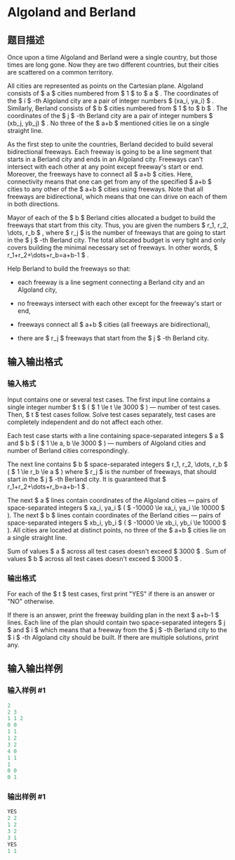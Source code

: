 # Algoland and Berland

## 题目描述

Once upon a time Algoland and Berland were a single country, but those times are long gone. Now they are two different countries, but their cities are scattered on a common territory.

All cities are represented as points on the Cartesian plane. Algoland consists of $ a $ cities numbered from $ 1 $ to $ a $ . The coordinates of the $ i $ -th Algoland city are a pair of integer numbers $ (xa_i, ya_i) $ . Similarly, Berland consists of $ b $ cities numbered from $ 1 $ to $ b $ . The coordinates of the $ j $ -th Berland city are a pair of integer numbers $ (xb_j, yb_j) $ . No three of the $ a+b $ mentioned cities lie on a single straight line.

As the first step to unite the countries, Berland decided to build several bidirectional freeways. Each freeway is going to be a line segment that starts in a Berland city and ends in an Algoland city. Freeways can't intersect with each other at any point except freeway's start or end. Moreover, the freeways have to connect all $ a+b $ cities. Here, connectivity means that one can get from any of the specified $ a+b $ cities to any other of the $ a+b $ cities using freeways. Note that all freeways are bidirectional, which means that one can drive on each of them in both directions.

Mayor of each of the $ b $ Berland cities allocated a budget to build the freeways that start from this city. Thus, you are given the numbers $ r_1, r_2, \dots, r_b $ , where $ r_j $ is the number of freeways that are going to start in the $ j $ -th Berland city. The total allocated budget is very tight and only covers building the minimal necessary set of freeways. In other words, $ r_1+r_2+\dots+r_b=a+b-1 $ .

Help Berland to build the freeways so that:

- each freeway is a line segment connecting a Berland city and an Algoland city,

- no freeways intersect with each other except for the freeway's start or end,

- freeways connect all $ a+b $ cities (all freeways are bidirectional),

- there are $ r_j $ freeways that start from the $ j $ -th Berland city.

## 输入输出格式

### 输入格式

Input contains one or several test cases. The first input line contains a single integer number $ t $ ( $ 1 \le t \le 3000 $ ) — number of test cases. Then, $ t $ test cases follow. Solve test cases separately, test cases are completely independent and do not affect each other.

Each test case starts with a line containing space-separated integers $ a $ and $ b $ ( $ 1 \le a, b \le 3000 $ ) — numbers of Algoland cities and number of Berland cities correspondingly.

The next line contains $ b $ space-separated integers $ r_1, r_2, \dots, r_b $ ( $ 1 \le r_b \le a $ ) where $ r_j $ is the number of freeways, that should start in the $ j $ -th Berland city. It is guaranteed that $ r_1+r_2+\dots+r_b=a+b-1 $ .

The next $ a $ lines contain coordinates of the Algoland cities — pairs of space-separated integers $ xa_i, ya_i $ ( $ -10000 \le xa_i, ya_i \le 10000 $ ). The next $ b $ lines contain coordinates of the Berland cities — pairs of space-separated integers $ xb_i, yb_i $ ( $ -10000 \le xb_i, yb_i \le 10000 $ ). All cities are located at distinct points, no three of the $ a+b $ cities lie on a single straight line.

Sum of values $ a $ across all test cases doesn't exceed $ 3000 $ . Sum of values $ b $ across all test cases doesn't exceed $ 3000 $ .

### 输出格式

For each of the $ t $ test cases, first print "YES" if there is an answer or "NO" otherwise.

If there is an answer, print the freeway building plan in the next $ a+b-1 $ lines. Each line of the plan should contain two space-separated integers $ j $ and $ i $ which means that a freeway from the $ j $ -th Berland city to the $ i $ -th Algoland city should be built. If there are multiple solutions, print any.

## 输入输出样例

### 输入样例 #1

```cpp
2
2 3
1 1 2
0 0
1 1
1 2
3 2
4 0
1 1
1
0 0
0 1

```
### 输出样例 #1

```cpp
YES
2 2
1 2
3 2
3 1
YES
1 1

```
